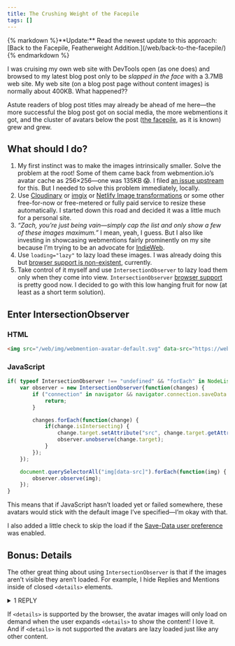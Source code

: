 ```yaml
---
title: The Crushing Weight of the Facepile
tags: []
---
```

<div class="callout">{% markdown %}**Update:** Read the newest update to this approach: [Back to the Facepile, Featherweight Addition.](/web/back-to-the-facepile/){% endmarkdown %}</div>

I was cruising my own web site with DevTools open (as one does) and browsed to my latest blog post only to be _slapped in the face_ with a 3.7MB web site. My web site (on a blog post page without content images) is normally about 400KB. What happened??

Astute readers of blog post titles may already be ahead of me here—the more successful the blog post got on social media, the more webmentions it got, and the cluster of avatars below the post ([the facepile](https://indieweb.org/facepile), as it is known) grew and grew.

## What should I do?

1. My first instinct was to make the images intrinsically smaller. Solve the problem at the root! Some of them came back from webmention.io’s avatar cache as 256×256—one was 135KB 😱. I filed [an issue upstream](https://github.com/aaronpk/webmention.io/issues/126) for this. But I needed to solve this problem immediately, locally.
2. Use [Cloudinary](https://cloudinary.com/) or [imgix](https://www.imgix.com/) or [Netlify Image transformations](https://www.netlify.com/docs/image-transformation/) or some other free-for-now or free-metered or fully paid service to resize these automatically. I started down this road and decided it was a little much for a personal site.
3. _“Zach, you’re just being vain—simply cap the list and only show a few of these images maximum.”_ I mean, yeah, I guess. But I also like investing in showcasing webmentions fairly prominently on my site because I’m trying to be an advocate for [IndieWeb](https://indieweb.org/).
4. Use `loading="lazy"` to lazy load these images. I was already doing this but [browser support is non-existent](https://caniuse.com/#feat=loading-lazy-attr), currently.
5. Take control of it myself and use `IntersectionObserver` to lazy load them only when they come into view. `IntersectionObserver` [browser support](https://caniuse.com/#feat=intersectionobserver) is pretty good now. I decided to go with this low hanging fruit for now (at least as a short term solution).

## Enter <span class="cased">IntersectionObserver</span>

### HTML

```html
<img src="/web/img/webmention-avatar-default.svg" data-src="https://webmention.io/avatar/…" alt="Author name" class="webmentions__face">
```

### JavaScript

```js
if( typeof IntersectionObserver !== "undefined" && "forEach" in NodeList.prototype ) {
	var observer = new IntersectionObserver(function(changes) {
		if ("connection" in navigator && navigator.connection.saveData === true) {
			return;
		}

		changes.forEach(function(change) {
			if(change.isIntersecting) {
				change.target.setAttribute("src", change.target.getAttribute("data-src"));
				observer.unobserve(change.target);
			}
		});
	});

	document.querySelectorAll("img[data-src]").forEach(function(img) {
		observer.observe(img);
	});
}
```

This means that if JavaScript hasn’t loaded yet or failed somewhere, these avatars would stick with the default image I’ve specified—I’m okay with that.

I also added a little check to skip the load if the [Save-Data user preference](https://developers.google.com/web/fundamentals/performance/optimizing-content-efficiency/save-data/) was enabled.

## Bonus: Details

The other great thing about using `IntersectionObserver` is that if the images aren’t visible they aren’t loaded. For example, I hide Replies and Mentions inside of closed `<details>` elements.

<div class="livedemo">
<details>
	<summary>1 REPLY</summary>
	<ol class="static-comments static-comments-webmentions">
<li class="static-comments-reply static-comments-reply-salty h-cite" id="webmention-623655">
  <div class="static-comments-hed">
    <img class="static-comments-img u-photo" src="/web/img/webmention-avatar-default.svg" data-src="https://webmention.io/avatar/pbs.twimg.com/0bcc1fa9d76d585952d16f48507fe6905723dacefa6dfe47930e79eb03af864a.jpg" alt="Jeremy Swinnen"><h3 class="static-comments-title p-name cased" title="Jeremy Swinnen @jereswinnen">Jeremy Swinnen <span class="static-comments-title-twitter">@jereswinnen</span></h3>
      <em class="static-comments-date"><a class="h-card u-url" href="https://twitter.com/jereswinnen/status/1137642852794687488" target="_blank" rel="noopener noreferrer"><time class="dt-published" datetime="2019-06-09T08:49:27+00:00">3:49AM<br>&#160;09 Jun 2019</time></a></em>
  </div>
  <div class="static-comments-msg p-content"><p>
    TOTAlLy GOnNa STeAL THiS foR MY BLOg 😉<a href="#webmention-623655" class="static-comments-selflink exempt">#</a>
  </p></div>
</li><!-- /static-comments-reply -->
</ol>
</details>
</div>

If `<details>` is supported by the browser, the avatar images will only load on demand when the user expands `<details>` to show the content! I love it. And if `<details>` is not supported the avatars are lazy loaded just like any other content.

